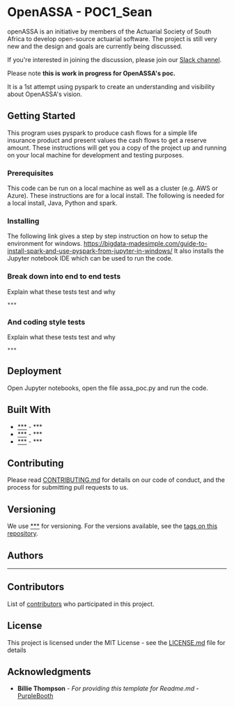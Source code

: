 # OpenASSA - POC1_Sean

openASSA is an initiative by members of the Actuarial Society of South Africa to develop open-source actuarial software. The project is still very new and the design and goals are currently being discussed.

If you're interested in joining the discussion, please join our [Slack channel](https://communityinviter.com/apps/openassa/openassa).

Please note **this is work in progress for OpenASSA's poc.**

It is a 1st attempt using pyspark to create an understanding and visibility about OpenASSA's vision.

## Getting Started

This program uses pyspark to produce cash flows for a simple life insurance product and present values the cash flows to get a reserve amount.
These instructions will get you a copy of the project up and running on your local machine for development and testing purposes.

### Prerequisites
This code can be run on a local machine as well as a cluster (e.g. AWS or Azure). These instructions are for a local install.
The following is needed for a local install, Java, Python and spark.



### Installing

The following link gives a step by step instruction on how to setup the environment for windows.
https://bigdata-madesimple.com/guide-to-install-spark-and-use-pyspark-from-jupyter-in-windows/
It also installs the Jupyter notebook IDE which can be used to run the code.


### Break down into end to end tests

Explain what these tests test and why

```
***
```

### And coding style tests

Explain what these tests test and why

```
***
```

## Deployment

Open Jupyter notebooks, open the file assa_poc.py and run the code. 

## Built With

* [***](***) - ***
* [***](***) - ***
* [***](***) - ***

## Contributing

Please read [CONTRIBUTING.md](***) for details on our code of conduct, and the process for submitting pull requests to us.

## Versioning

We use [***](***) for versioning. For the versions available, see the [tags on this repository](https://github.com/openASSA/openASSA/tags).

## Authors

* ***

## Contributors

List of [contributors](https://github.com/openASSA/openASSA/contributors) who participated in this project.

## License

This project is licensed under the MIT License - see the [LICENSE.md](LICENSE.md) file for details

## Acknowledgments

* **Billie Thompson** - *For providing this template for Readme.md* - [PurpleBooth](https://github.com/PurpleBooth)

